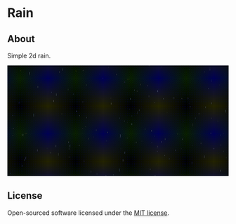 # Rain #

## About ##

Simple 2d rain.

![Alt text](/src/2d-rain/git/2d-rain.gif?raw=true)

## License

Open-sourced software licensed under the [MIT license](https://opensource.org/licenses/MIT).
